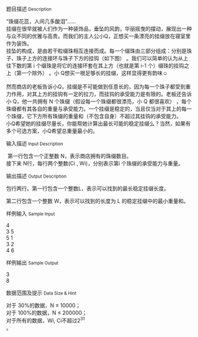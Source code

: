 <div class="panel panel-default">
<div class="area-title">
<span>
题目描述
<small>Description</small>
</span></div>
<div class="panel-body">

<p>“珠缀花蕊，人间几多酸泪”…… <br>挂缀在很早就被人们作为一种装饰品，垂坠的风韵，华丽摇曳的摆动，展现出一种与众不同的优雅与高贵。而我们的主人公小Q，正想买一条漂亮的挂缀放在寝室里作为装饰。 <br>挂坠的构成，是由若干粒缀珠相互连接而成。每一个缀珠由三部分组成：分别是珠子、珠子上方的连接环与珠子下方的挂钩（如下图） 。我们可以简单的认为从上往下数的第 i 个缀珠是将它的连接环套在其上方（也就是第 i-1 个）缀珠的挂钩之上（第一个除外） 。小 Q想买一根足够长的挂缀，这样显得更有韵味☺ <br> <br>然而商店的老板告诉小Q，挂缀是不可能做到任意长的，因为每一个珠子都受到重力作用，对其上方的挂钩有一定的拉力，而挂钩的承受能力是有限的。老板还告诉小 Q，他一共拥有 N 个珠缀（假设每一个珠缀都很漂亮，小 Q 都很喜欢） ，每个珠缀都有其各自的重量与承受能力。一个挂缀是稳定的，当且仅当对于其上的每一个珠缀，它下方所有珠缀的重量和（不包含自身）不超过其挂钩的承受能力。 <br> 小Q希望她的挂缀尽量长，你能帮她计算出最长可能的稳定挂缀么？当然，如果有多个可选方案，小Q希望总重量最小的。</p>

</div>
</div>

<div class="panel panel-default">
<div class="area-title">
<span>
输入描述
<small>Input Description</small>
</span></div>
<div class="panel-body">
<p> 第一行包含一个正整数 N，表示商店拥有的珠缀数目。<br>接下来 N行，每行两个整数(Ci , Wi)，分别表示第i 个珠缀的承受能力与重量。</p>

</div>
</div>
<div  class="panel panel-default">
<div class="area-title">
<span>
输出描述
<small>Output Description</small>
</span></div>
<div class="panel-body">

<p>包行两行。第一行包含一个整数L，表示可以找到的最长稳定挂缀长度。</p>
<p>第二行包含一个整数 W，表示可以找到的长度为 L 的稳定挂缀中的最小重量和。</p>

</div>
</div>


<div class="panel panel-default">
<div class="area-title">
<span>
样例输入
<small>Sample Input</small>
</span></div>
<div class="panel-body">
<p>4 <br>3 5 <br>5 1 <br>3 2 <br>4 6</p>

</div>
</div>

<div class="panel panel-default">
<div class="area-title">
<span>
样例输出
<small>Sample Output</small>
</span></div>
<div class="panel-body">
<p>3 <br>8</p>

</div>
</div>

<div class="panel panel-default">
<div class="area-title">
<span>
数据范围及提示
<small>Data Size & Hint</small>
</span></div>
<div class="panel-body">
<p>对于 30%的数据，N ≤ 10000； <br>对于 100%的数据，N ≤ 200000； <br>对于所有的数据，Wi, Ci不超过2<sup>31</sup><br>。</p>
</div>
</div>